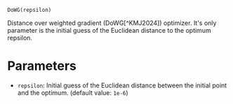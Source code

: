 ```
DoWG(repsilon)
```

Distance over weighted gradient (DoWG[^KMJ2024]) optimizer. It's only parameter is the initial guess of the Euclidean distance to the optimum repsilon.

# Parameters

  * `repsilon`: Initial guess of the Euclidean distance between the initial point and           the optimum. (default value: `1e-6`)
